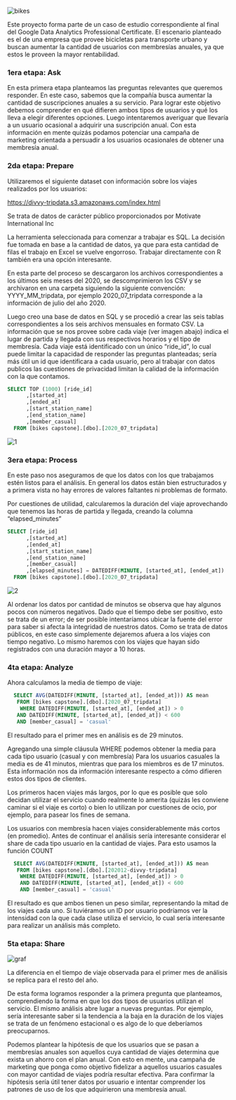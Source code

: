 ![bikes](https://user-images.githubusercontent.com/82124948/129451229-f01a4473-284f-4b91-8591-c94884d0b56a.JPG)



Este proyecto forma parte de un caso de estudio correspondiente al final del Google Data Analytics Professional Certificate. El escenario planteado es el de una empresa que provee bicicletas para transporte urbano y buscan aumentar la cantidad de usuarios con membresías anuales, ya que estos le proveen la mayor rentabilidad. 

### **1era etapa: Ask**

En esta primera etapa planteamos las preguntas relevantes que queremos responder. En este caso, sabemos que la compañía busca aumentar la cantidad de suscripciones anuales a su servicio. Para lograr este objetivo debemos comprender en qué difieren ambos tipos de usuarios y qué los lleva a elegir diferentes opciones. Luego intentaremos averiguar que llevaría a un usuario ocasional a adquirir una suscripción anual. Con esta información en mente quizás podamos potenciar una campaña de marketing orientada a persuadir a los usuarios ocasionales de obtener una membresía anual.

### **2da etapa: Prepare**

Utilizaremos el siguiente dataset con información sobre los viajes realizados por los usuarios:

https://divvy-tripdata.s3.amazonaws.com/index.html

Se trata de datos de carácter público proporcionados por Motivate International Inc

La herramienta seleccionada para comenzar a trabajar es SQL. La decisión fue tomada en base a la cantidad de datos, ya que para esta cantidad de filas el trabajo en Excel se vuelve engorroso. Trabajar directamente con R también era una opción interesante. 

En esta parte del proceso se descargaron los archivos correspondientes a los últimos seis meses del 2020, se descomprimieron los CSV y se archivaron en una carpeta siguiendo la siguiente convención: 
YYYY_MM_tripdata, por ejemplo 2020_07_tripdata corresponde a la información de julio del año 2020.

Luego creo una base de datos en SQL y se procedió a crear las seis tablas correspondientes a los seis archivos mensuales en formato CSV. La información que se nos provee sobre cada viaje (ver imagen abajo) indica el lugar de partida y llegada con sus respectivos horarios y el tipo de membresía. Cada viaje está identificado con un único “ride_id”, lo cual puede limitar la capacidad de responder las preguntas planteadas; sería más útil un id que identificara a cada usuario, pero al trabajar con datos publicos las cuestiones de privacidad limitan la calidad de la información con la que contamos. 

```sql
SELECT TOP (1000) [ride_id]     
      ,[started_at]
      ,[ended_at]
      ,[start_station_name]
      ,[end_station_name]    
      ,[member_casual]
  FROM [bikes capstone].[dbo].[2020_07_tripdata]  
```
![1](https://user-images.githubusercontent.com/82124948/129451040-84bb4ef3-9efd-4dcb-97f3-7ef60de80dcc.JPG)
    
### **3era etapa: Process**

En este paso nos aseguramos de que los datos con los que trabajamos estén listos para el análisis. En general los datos están bien estructurados y a primera vista no hay errores de valores faltantes ni problemas de formato.

Por cuestiones de utilidad, calcularemos la duración del viaje aprovechando que tenemos las horas de partida y llegada, creando la columna “elapsed_minutes”

```sql
SELECT [ride_id]     
      ,[started_at]
      ,[ended_at]
      ,[start_station_name]
      ,[end_station_name]    
      ,[member_casual]
      ,[elapsed_minutes] = DATEDIFF(MINUTE, [started_at], [ended_at])
  FROM [bikes capstone].[dbo].[2020_07_tripdata]
```
![2](https://user-images.githubusercontent.com/82124948/129451050-bdd4acf6-fdf4-4b3c-a643-376c6ffdb480.JPG)


Al ordenar los datos por cantidad de minutos se observa que hay algunos pocos con números negativos. Dado que el tiempo debe ser positivo, esto se trata de un error; de ser posible intentaríamos ubicar la fuente del error para saber si afecta la integridad de nuestros datos. Como se trata de datos públicos, en este caso simplemente dejaremos afuera a los viajes con tiempo negativo. Lo mismo haremos con los viajes que hayan sido registrados con una duración mayor a 10 horas. 

### **4ta etapa: Analyze** 

Ahora calculamos la media de tiempo de viaje:


```sql
  SELECT AVG(DATEDIFF(MINUTE, [started_at], [ended_at])) AS mean
   FROM [bikes capstone].[dbo].[2020_07_tripdata]
    WHERE DATEDIFF(MINUTE, [started_at], [ended_at]) > 0
   AND DATEDIFF(MINUTE, [started_at], [ended_at]) < 600
   AND [member_casual] = 'casual' 
```

El resultado para el primer mes en análisis es de 29 minutos.

Agregando una simple cláusula WHERE podemos obtener la media para cada tipo usuario (casual y con membresía)
Para los usuarios casuales la media es de 41 minutos, mientras que para los miembros es de 17 minutos. Esta información nos da información interesante respecto a cómo difieren estos dos tipos de clientes. 

Los primeros hacen viajes más largos, por lo que es posible que solo decidan utilizar el servicio cuando realmente lo amerita (quizás les conviene caminar si el viaje es corto) o bien lo utilizan por cuestiones de ocio, por ejemplo, para pasear los fines de semana. 

Los usuarios con membresía hacen viajes considerablemente más cortos (en promedio). Antes de continuar el análisis sería interesante considerar el share de cada tipo usuario en la cantidad de viajes. Para esto usamos la función COUNT


```sql
  SELECT AVG(DATEDIFF(MINUTE, [started_at], [ended_at])) AS mean
   FROM [bikes capstone].[dbo].[202012-divvy-tripdata]
    WHERE DATEDIFF(MINUTE, [started_at], [ended_at]) > 0
    AND DATEDIFF(MINUTE, [started_at], [ended_at]) < 600
    AND [member_casual] = 'casual' 
```

El resultado es que ambos tienen un peso similar, representando la mitad de los viajes cada uno. Si tuviéramos un ID por usuario podríamos ver la intensidad con la que cada clase utiliza el servicio, lo cual sería interesante para realizar un análisis más completo.  

### **5ta etapa: Share**

![graf](https://user-images.githubusercontent.com/82124948/129451130-b19bad60-57d5-4d44-9df6-5b25fdc3f31e.png)

La diferencia en el tiempo de viaje observada para el primer mes de análisis se replica para el resto del año. 

De esta forma logramos responder a la primera pregunta que planteamos, comprendiendo la forma en que los dos tipos de usuarios utilizan el servicio. El mismo análisis abre lugar a nuevas preguntas. Por ejemplo, sería interesante saber si la tendencia a la baja en la duración de los viajes se trata de un fenómeno estacional o es algo de lo que deberíamos preocuparnos.  

Podemos plantear la hipótesis de que los usuarios que se pasan a membresías anuales son aquellos cuya cantidad de viajes determina que exista un ahorro con el plan anual. Con esto en mente, una campaña de marketing que ponga como objetivo fidelizar a aquellos usuarios casuales con mayor cantidad de viajes podría resultar efectiva. Para confirmar la hipótesis sería útil tener datos por usuario e intentar comprender los patrones de uso de los que adquirieron una membresía anual. 

